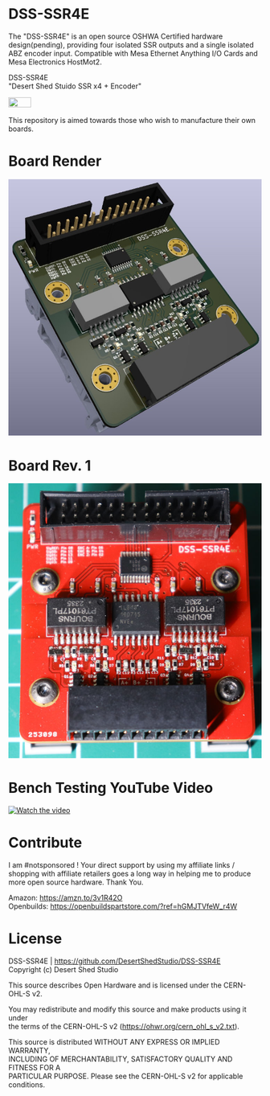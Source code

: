 DSS-SSR4E
============

The "DSS-SSR4E" is an open source OSHWA Certified hardware design(pending), providing four isolated SSR outputs and a single isolated
ABZ encoder input. Compatible with Mesa Ethernet Anything I/O Cards and Mesa Electronics HostMot2.

DSS-SSR4E <br>
"Desert Shed Stuido SSR x4 + Encoder"

<img src="Images/certification-mark-US002600-stacked.svg" width=30% height=30%>

This repository is aimed towards those who wish to manufacture their own boards. 

Board Render
============

![DSS-SSR4E](Images/00.jpg)

Board Rev. 1
============

![DSS-SSR4E](Images/01.JPG)

Bench Testing YouTube Video
============

[![Watch the video](https://img.youtube.com/vi/-4yf4lCva_A/maxresdefault.jpg)](https://youtu.be/-4yf4lCva_A)

Contribute 
===========
I am #notsponsored ! Your direct support by using my affiliate links / shopping with affiliate retailers goes a long way
in helping me to produce more open source hardware. Thank You. 

Amazon: https://amzn.to/3v1R42O <br>
Openbuilds:  https://openbuildspartstore.com/?ref=hGMJTVfeW_r4W



License
=======

DSS-SSR4E | https://github.com/DesertShedStudio/DSS-SSR4E <br>
Copyright (c) Desert Shed Studio

This source describes Open Hardware and is licensed under the CERN-OHL-S v2.

You may redistribute and modify this source and make products using it under <br>
the terms of the CERN-OHL-S v2 (https://ohwr.org/cern_ohl_s_v2.txt). <br>

This source is distributed WITHOUT ANY EXPRESS OR IMPLIED WARRANTY, <br>
INCLUDING OF MERCHANTABILITY, SATISFACTORY QUALITY AND FITNESS FOR A <br>
PARTICULAR PURPOSE. Please see the CERN-OHL-S v2 for applicable conditions.
